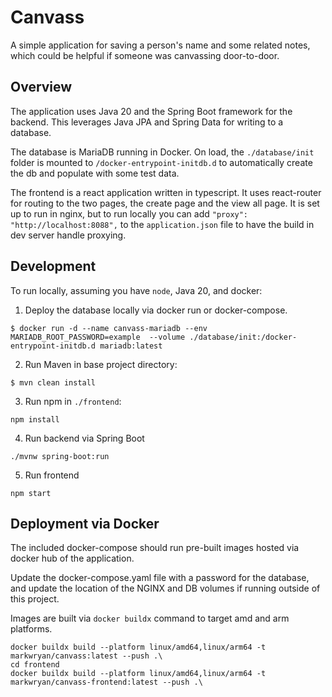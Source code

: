 # Canvass

A simple application for saving a person's name and some related notes, which could be helpful if someone was canvassing door-to-door.

## Overview
The application uses Java 20 and the Spring Boot framework for the backend. This leverages Java JPA and Spring Data for writing to a database.

The database is MariaDB running in Docker. On load, the `./database/init` folder is mounted to `/docker-entrypoint-initdb.d` to automatically create the db and populate with some test data.

The frontend is a react application written in typescript. It uses react-router for routing to the two pages, the create page and the view all page. It is set up to run in nginx, but to run locally you can add `"proxy": "http://localhost:8088",` to the `application.json` file to have the build in dev server handle proxying.

## Development
To run locally, assuming you have `node`, Java 20, and docker:
1. Deploy the database locally via docker run or docker-compose.

```
$ docker run -d --name canvass-mariadb --env MARIADB_ROOT_PASSWORD=example  --volume ./database/init:/docker-entrypoint-initdb.d mariadb:latest
```
2. Run Maven in base project directory:
    
```
$ mvn clean install
```
3. Run npm in `./frontend`:

```
npm install
```
4. Run backend via Spring Boot

```
./mvnw spring-boot:run
```
5. Run frontend

```
npm start
```

## Deployment via Docker
The included docker-compose should run pre-built images hosted via docker hub of the application.

Update the docker-compose.yaml file with a password for the database, and update the location of the NGINX and DB volumes if running outside of this project.

Images are built via `docker buildx` command to target amd and arm platforms.

```
docker buildx build --platform linux/amd64,linux/arm64 -t markwryan/canvass:latest --push .\
cd frontend
docker buildx build --platform linux/amd64,linux/arm64 -t markwryan/canvass-frontend:latest --push .\
```